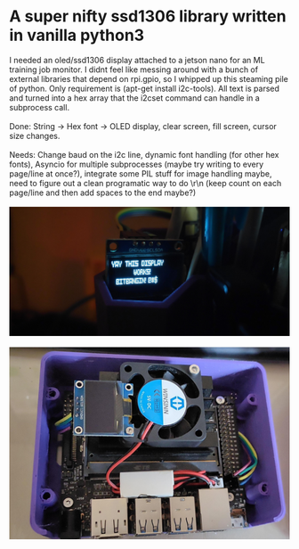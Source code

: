 A super nifty ssd1306 library written in vanilla python3
========================================================

I needed an oled/ssd1306 display attached to a jetson nano for an ML training job monitor. I didnt feel like messing around with a bunch of external libraries that depend on rpi.gpio, so I whipped up this steaming pile of python. Only requirement is (apt-get install i2c-tools). All text is parsed and turned into a hex array that the i2cset command can handle in a subprocess call.
<br><br>
Done: String -> Hex font -> OLED display, clear screen, fill screen, cursor size changes.
<br><br>
Needs: Change baud on the i2c line, dynamic font handling (for other hex fonts), Asyncio for multiple subprocesses (maybe try writing to every page/line at once?), integrate some PIL stuff for image handling maybe, need to figure out a clean programatic way to do \r\n (keep count on each page/line and then add spaces to the end maybe?)
<br><br>
![A picture](junk/oledtext.jpg)
<BR><BR>
![A picture](junk/jetsonoled.jpg)
